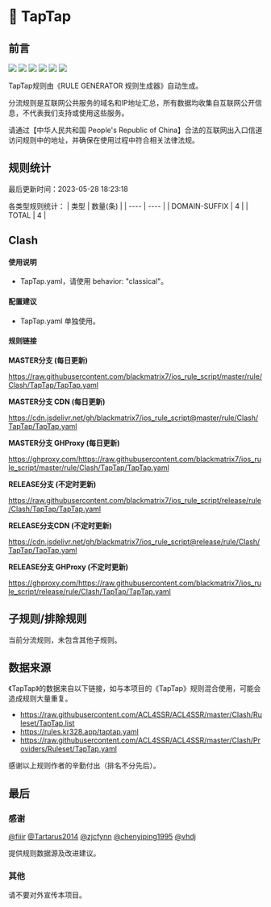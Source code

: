 # 🧸 TapTap

## 前言

![](https://shields.io/badge/-移除重复规则-ff69b4) ![](https://shields.io/badge/-DOMAIN与DOMAIN--SUFFIX合并-green) ![](https://shields.io/badge/-DOMAIN--SUFFIX间合并-critical) ![](https://shields.io/badge/-DOMAIN与DOMAIN--KEYWORD合并-9cf) ![](https://shields.io/badge/-DOMAIN--SUFFIX与DOMAIN--KEYWORD合并-blue) ![](https://shields.io/badge/-IP--CIDR(6)合并-blueviolet) 

TapTap规则由《RULE GENERATOR 规则生成器》自动生成。

分流规则是互联网公共服务的域名和IP地址汇总，所有数据均收集自互联网公开信息，不代表我们支持或使用这些服务。

请通过【中华人民共和国 People's Republic of China】合法的互联网出入口信道访问规则中的地址，并确保在使用过程中符合相关法律法规。

## 规则统计

最后更新时间：2023-05-28 18:23:18

各类型规则统计：
| 类型 | 数量(条)  | 
| ---- | ----  |
| DOMAIN-SUFFIX | 4  | 
| TOTAL | 4  | 


## Clash 

#### 使用说明
- TapTap.yaml，请使用 behavior: "classical"。

#### 配置建议
- TapTap.yaml 单独使用。

#### 规则链接
**MASTER分支 (每日更新)**

https://raw.githubusercontent.com/blackmatrix7/ios_rule_script/master/rule/Clash/TapTap/TapTap.yaml

**MASTER分支 CDN (每日更新)**

https://cdn.jsdelivr.net/gh/blackmatrix7/ios_rule_script@master/rule/Clash/TapTap/TapTap.yaml

**MASTER分支 GHProxy (每日更新)**

https://ghproxy.com/https://raw.githubusercontent.com/blackmatrix7/ios_rule_script/master/rule/Clash/TapTap/TapTap.yaml

**RELEASE分支 (不定时更新)**

https://raw.githubusercontent.com/blackmatrix7/ios_rule_script/release/rule/Clash/TapTap/TapTap.yaml

**RELEASE分支CDN (不定时更新)**

https://cdn.jsdelivr.net/gh/blackmatrix7/ios_rule_script@release/rule/Clash/TapTap/TapTap.yaml

**RELEASE分支 GHProxy (不定时更新)**

https://ghproxy.com/https://raw.githubusercontent.com/blackmatrix7/ios_rule_script/release/rule/Clash/TapTap/TapTap.yaml

## 子规则/排除规则


当前分流规则，未包含其他子规则。

## 数据来源

《TapTap》的数据来自以下链接，如与本项目的《TapTap》规则混合使用，可能会造成规则大量重复。

- https://raw.githubusercontent.com/ACL4SSR/ACL4SSR/master/Clash/Ruleset/TapTap.list
- https://rules.kr328.app/taptap.yaml
- https://raw.githubusercontent.com/ACL4SSR/ACL4SSR/master/Clash/Providers/Ruleset/TapTap.yaml


感谢以上规则作者的辛勤付出（排名不分先后）。

## 最后

### 感谢

[@fiiir](https://github.com/fiiir) [@Tartarus2014](https://github.com/Tartarus2014) [@zjcfynn](https://github.com/zjcfynn) [@chenyiping1995](https://github.com/chenyiping1995) [@vhdj](https://github.com/vhdj)

提供规则数据源及改进建议。

### 其他

请不要对外宣传本项目。